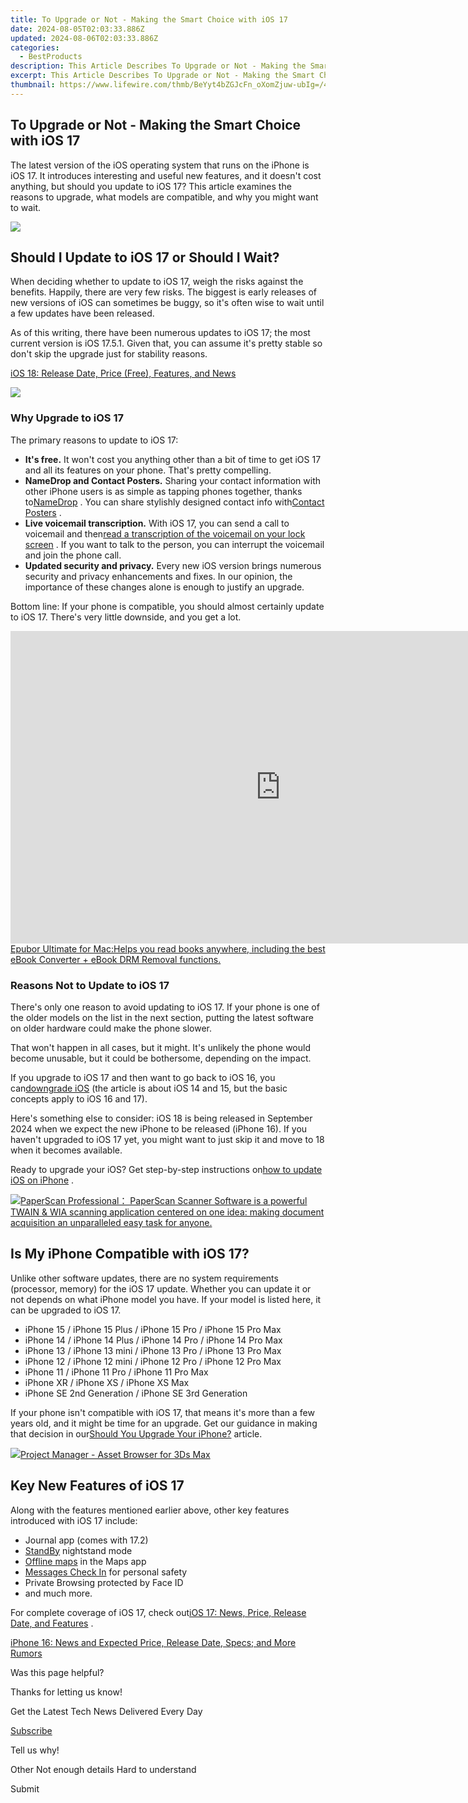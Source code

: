 ```yaml
---
title: To Upgrade or Not - Making the Smart Choice with iOS 17
date: 2024-08-05T02:03:33.886Z
updated: 2024-08-06T02:03:33.886Z
categories:
  - BestProducts
description: This Article Describes To Upgrade or Not - Making the Smart Choice with iOS 17
excerpt: This Article Describes To Upgrade or Not - Making the Smart Choice with iOS 17
thumbnail: https://www.lifewire.com/thmb/BeYyt4bZGJcFn_oXomZjuw-ubIg=/400x300/filters:no_upscale():max_bytes(150000):strip_icc():format(webp)/GettyImages-1304049667-315b1456a6e94527bed998bba5633e90.jpg
---
```


## To Upgrade or Not - Making the Smart Choice with iOS 17
 The latest version of the iOS operating system that runs on the iPhone is iOS 17\. It introduces interesting and useful new features, and it doesn't cost anything, but should you update to iOS 17? This article examines the reasons to upgrade, what models are compatible, and why you might want to wait.

<!-- affiliate ads begin -->
<a href="https://secure.2checkout.com/order/checkout.php?PRODS=19080710&QTY=1&AFFILIATE=108875&CART=1"><img src="https://smart-seo-tool.com/images/SmartSEOAuditorBox.png" border="0"></a>
<!-- affiliate ads end -->
## Should I Update to iOS 17 or Should I Wait?

 When deciding whether to update to iOS 17, weigh the risks against the benefits. Happily, there are very few risks. The biggest is early releases of new versions of iOS can sometimes be buggy, so it's often wise to wait until a few updates have been released.

 As of this writing, there have been numerous updates to iOS 17; the most current version is iOS 17.5.1\. Given that, you can assume it's pretty stable so don't skip the upgrade just for stability reasons.  

[iOS 18: Release Date, Price (Free), Features, and News](https://www.lifewire.com/ios-18-8552216)

<!-- affiliate ads begin -->
<a href="https://secure.2checkout.com/order/checkout.php?PRODS=3851655&QTY=1&AFFILIATE=108875&CART=1"><img src="http://www.aiseesoft.com/avangate/30p/banner.jpg" border="0"></a>
<!-- affiliate ads end -->
### Why Upgrade to iOS 17

 The primary reasons to update to iOS 17:

* **It's free.** It won't cost you anything other than a bit of time to get iOS 17 and all its features on your phone. That's pretty compelling.
* **NameDrop and Contact Posters.** Sharing your contact information with other iPhone users is as simple as tapping phones together, thanks to[NameDrop](https://www.lifewire.com/use-namedrop-on-iphone-7555049) . You can share stylishly designed contact info with[Contact Posters](https://www.lifewire.com/make-contact-poster-on-iphone-7555045) .
* **Live voicemail transcription.** With iOS 17, you can send a call to voicemail and then[read a transcription of the voicemail on your lock screen](https://www.lifewire.com/iphone-live-voicemail-transcription-7555036) . If you want to talk to the person, you can interrupt the voicemail and join the phone call.
* **Updated security and privacy.** Every new iOS version brings numerous security and privacy enhancements and fixes. In our opinion, the importance of these changes alone is enough to justify an upgrade.

 Bottom line: If your phone is compatible, you should almost certainly update to iOS 17\. There's very little downside, and you get a lot.

<!-- affiliate ads begin -->
<a href="https://secure.2checkout.com/order/checkout.php?PRODS=4599952&QTY=1&AFFILIATE=108875&CART=1"><iframe width="864" height="500" src="https://www.youtube.com/embed/jVnfr5HudQw" title="The Latest and Easiest Solution to Remove Kindle DRM on Windows (without Degrading)" frameborder="0" allow="accelerometer; autoplay; clipboard-write; encrypted-media; gyroscope; picture-in-picture; web-share" referrerpolicy="strict-origin-when-cross-origin" allowfullscreen></iframe>Epubor Ultimate for Mac:Helps you read books anywhere, including the best eBook Converter + eBook DRM Removal functions.</a>
<!-- affiliate ads end -->
### Reasons Not to Update to iOS 17

 There's only one reason to avoid updating to iOS 17\. If your phone is one of the older models on the list in the next section, putting the latest software on older hardware could make the phone slower.

 That won't happen in all cases, but it might. It's unlikely the phone would become unusable, but it could be bothersome, depending on the impact.

 If you upgrade to iOS 17 and then want to go back to iOS 16, you can[downgrade iOS](https://www.lifewire.com/downgrade-from-ios-15-to-ios-14-5197764) (the article is about iOS 14 and 15, but the basic concepts apply to iOS 16 and 17).  

 Here's something else to consider: iOS 18 is being released in September 2024 when we expect the new iPhone to be released (iPhone 16). If you haven't upgraded to iOS 17 yet, you might want to just skip it and move to 18 when it becomes available.

 Ready to upgrade your iOS? Get step-by-step instructions on[how to update iOS on iPhone](https://www.lifewire.com/upgrade-iphones-operating-system-2000293) .

<!-- affiliate ads begin -->
<a href="https://secure.2checkout.com/order/checkout.php?PRODS=37540879&QTY=1&AFFILIATE=108875&CART=1"><img src="https://paperscan.orpalis.com/img/content/You_prefer_to_use.png" border="0">PaperScan Professional： PaperScan Scanner Software is a powerful TWAIN & WIA scanning application centered on one idea: making document acquisition an unparalleled easy task for anyone.</a>
<!-- affiliate ads end -->
## Is My iPhone Compatible with iOS 17?

 Unlike other software updates, there are no system requirements (processor, memory) for the iOS 17 update. Whether you can update it or not depends on what iPhone model you have. If your model is listed here, it can be upgraded to iOS 17.

* iPhone 15 / iPhone 15 Plus / iPhone 15 Pro / iPhone 15 Pro Max
* iPhone 14 / iPhone 14 Plus / iPhone 14 Pro / iPhone 14 Pro Max
* iPhone 13 / iPhone 13 mini / iPhone 13 Pro / iPhone 13 Pro Max
* iPhone 12 / iPhone 12 mini / iPhone 12 Pro / iPhone 12 Pro Max
* iPhone 11 / iPhone 11 Pro / iPhone 11 Pro Max
* iPhone XR / iPhone XS / iPhone XS Max
* iPhone SE 2nd Generation / iPhone SE 3rd Generation

 If your phone isn't compatible with iOS 17, that means it's more than a few years old, and it might be time for an upgrade. Get our guidance in making that decision in our[Should You Upgrade Your iPhone?](https://www.lifewire.com/should-you-upgrade-your-iphone-7968413) article.

<!-- affiliate ads begin -->
<a href="https://secure.2checkout.com/order/checkout.php?PRODS=4709458&QTY=1&AFFILIATE=108875&CART=1"><img src="https://3d-kstudio.com/wp-content/uploads/2019/10/Project-Manager-version-3-1600x900-768x419.jpg" border="0">Project Manager - Asset Browser for 3Ds Max</a>
<!-- affiliate ads end -->
## Key New Features of iOS 17

 Along with the features mentioned earlier above, other key features introduced with iOS 17 include:

* Journal app (comes with 17.2)
* [StandBy](https://www.lifewire.com/use-standby-with-iphone-7555806) nightstand mode
* [Offline maps](https://www.lifewire.com/use-apple-maps-offline-7629156) in the Maps app
* [Messages Check In](https://www.lifewire.com/use-check-in-on-iphone-7555040) for personal safety
* Private Browsing protected by Face ID
* and much more.

 For complete coverage of iOS 17, check out[iOS 17: News, Price, Release Date, and Features](https://www.lifewire.com/ios-17-news-and-rumors-6753498) .  

[iPhone 16: News and Expected Price, Release Date, Specs; and More Rumors](https://www.lifewire.com/iphone-16-news-and-rumors-7111749)

Was this page helpful?

Thanks for letting us know!

 Get the Latest Tech News Delivered Every Day

[Subscribe](https://www.lifewire.com/#)

Tell us why!

 Other  Not enough details  Hard to understand

 Submit

<ins class="adsbygoogle"
     style="display:block"
     data-ad-format="autorelaxed"
     data-ad-client="ca-pub-7571918770474297"
     data-ad-slot="1223367746"></ins>



<ins class="adsbygoogle"
     style="display:block"
     data-ad-client="ca-pub-7571918770474297"
     data-ad-slot="8358498916"
     data-ad-format="auto"
     data-full-width-responsive="true"></ins>
